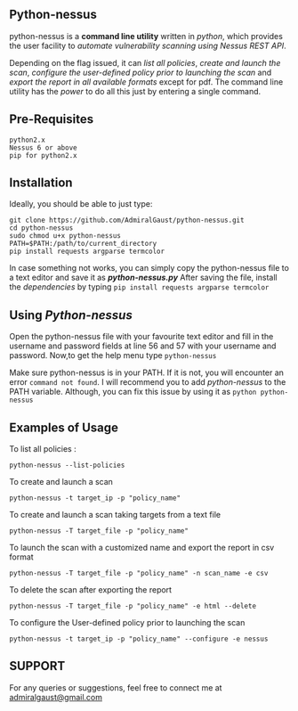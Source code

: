 ## Python-nessus

python-nessus is a **command line utility** written in *python*, which provides the user facility to *automate vulnerability scanning using Nessus REST API*.

Depending on the flag issued, it can *list all policies*, *create and launch the scan*, *configure the user-defined policy prior to launching the scan* and *export the report in all available formats* except for pdf. The command line utility has the *power* to do all this just by entering a single command.

## Pre-Requisites
```
python2.x
Nessus 6 or above
pip for python2.x
```
## Installation

Ideally, you should be able to just type:

```
git clone https://github.com/AdmiralGaust/python-nessus.git
cd python-nessus
sudo chmod u+x python-nessus
PATH=$PATH:/path/to/current_directory
pip install requests argparse termcolor
```
In case something not works, you can simply copy the python-nessus file to a text editor and save it as **_python-nessus.py_**
After saving the file, install the *dependencies* by typing `pip install requests argparse termcolor`

## Using *Python-nessus*

Open the python-nessus file with your favourite text editor and fill in the username and password fields at line 56 and 57 with your username and password.
Now,to get the help menu type `python-nessus`

Make sure python-nessus is in your PATH. If it is not, you will encounter an error `command not found`.
I will recommend you to add _python-nessus_ to the PATH variable. Although, you can fix this issue by using it as `python python-nessus`

## Examples of Usage
To list all policies :

```
python-nessus --list-policies
```

To create and launch a scan

```
python-nessus -t target_ip -p "policy_name"
```

To create and launch a scan taking targets from a text file

```
python-nessus -T target_file -p "policy_name"
```

To launch the scan with a customized name and export the report in csv format

```
python-nessus -T target_file -p "policy_name" -n scan_name -e csv
```

To delete the scan after exporting the report

```
python-nessus -T target_file -p "policy_name" -e html --delete
```

To configure the User-defined policy prior to launching the scan

```
python-nessus -t target_ip -p "policy_name" --configure -e nessus
```

## SUPPORT
For any queries or suggestions, feel free to connect me at admiralgaust@gmail.com
